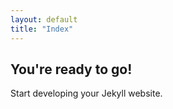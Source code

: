 ```yaml
---
layout: default
title: "Index"
---
```


## You're ready to go!

Start developing your Jekyll website.
